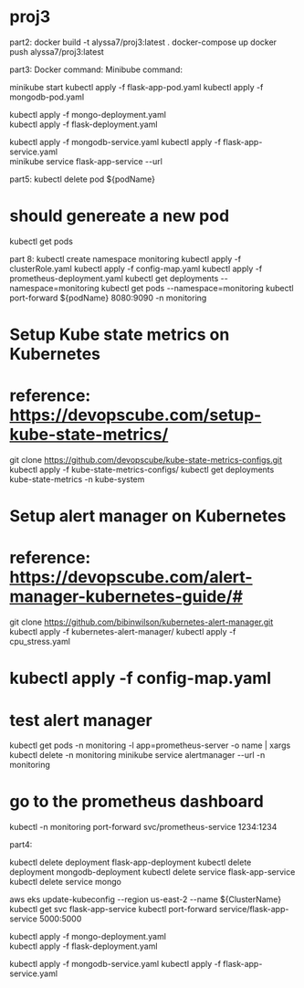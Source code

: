 # proj3


part2: 
docker build -t alyssa7/proj3:latest .
docker-compose up
docker push alyssa7/proj3:latest


part3:
Docker command: 
Minibube command: 

minikube start 
kubectl apply -f flask-app-pod.yaml
kubectl apply -f mongodb-pod.yaml


kubectl apply -f mongo-deployment.yaml  
kubectl apply -f flask-deployment.yaml

kubectl apply -f mongodb-service.yaml
kubectl apply -f flask-app-service.yaml      
minikube service flask-app-service --url          


part5: 
kubectl delete pod ${podName}
# should genereate a new pod
kubectl get pods


part 8:
kubectl create namespace monitoring
kubectl apply -f clusterRole.yaml
kubectl apply -f config-map.yaml
kubectl apply -f prometheus-deployment.yaml
kubectl get deployments --namespace=monitoring
kubectl get pods --namespace=monitoring
kubectl port-forward ${podName} 8080:9090 -n monitoring
# Setup Kube state metrics on Kubernetes
# reference: https://devopscube.com/setup-kube-state-metrics/
git clone https://github.com/devopscube/kube-state-metrics-configs.git
kubectl apply -f kube-state-metrics-configs/
kubectl get deployments kube-state-metrics -n kube-system
# Setup alert manager on Kubernetes
# reference: https://devopscube.com/alert-manager-kubernetes-guide/#
git clone https://github.com/bibinwilson/kubernetes-alert-manager.git
kubectl apply -f kubernetes-alert-manager/
kubectl apply -f cpu_stress.yaml
# kubectl apply -f config-map.yaml

# test alert manager
kubectl get pods -n monitoring -l app=prometheus-server -o name | xargs kubectl delete -n monitoring
minikube service alertmanager --url -n monitoring

# go to the prometheus dashboard
kubectl -n monitoring port-forward svc/prometheus-service 1234:1234


part4:
 
 kubectl delete deployment flask-app-deployment
 kubectl delete deployment mongodb-deployment
 kubectl delete service flask-app-service
 kubectl delete service mongo


aws eks update-kubeconfig --region us-east-2 --name ${ClusterName}
kubectl get svc flask-app-service
kubectl port-forward service/flask-app-service 5000:5000


kubectl apply -f mongo-deployment.yaml  
kubectl apply -f flask-deployment.yaml

kubectl apply -f mongodb-service.yaml
kubectl apply -f flask-app-service.yaml
